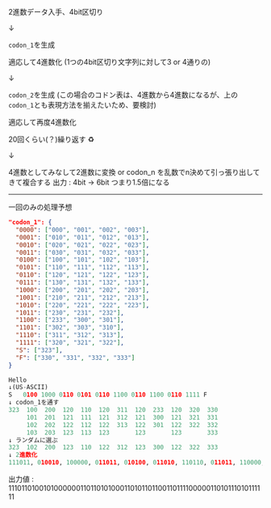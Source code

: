 2進数データ入手、4bit区切り

↓

`codon_1`を生成

適応して4進数化 (1つの4bit区切り文字列に対して3 or 4通りの)

↓

`codon_2`を生成   (この場合のコドン表は、4進数から4進数になるが、上の`codon_1`とも表現方法を揃えたいため、要検討)

適応して再度4進数化　

20回くらい(？)繰り返す ♻️

↓

4進数としてみなして2進数に変換 or codon_n を乱数でn決めて引っ張り出してきて複合する
出力 : 4bit → 6bit つまり1.5倍になる

***
一回のみの処理予想

```json
"codon_1": {
  "0000": ["000", "001", "002", "003"],
  "0001": ["010", "011", "012", "013"],
  "0010": ["020", "021", "022", "023"],
  "0011": ["030", "031", "032", "033"],
  "0100": ["100", "101", "102", "103"],
  "0101": ["110", "111", "112", "113"],
  "0110": ["120", "121", "122", "123"],
  "0111": ["130", "131", "132", "133"],
  "1000": ["200", "201", "202", "203"],
  "1001": ["210", "211", "212", "213"],
  "1010": ["220", "221", "222", "223"],
  "1011": ["230", "231", "232"],
  "1100": ["233", "300", "301"],
  "1101": ["302", "303", "310"],
  "1110": ["311", "312", "313"],
  "1111": ["320", "321", "322"],
  "S": ["323"],
  "F": ["330", "331", "332", "333"]
}
```
```python
Hello 
↓(US-ASCII) 
S   0100 1000 0110 0101 0110 1100 0110 1100 0110 1111 F
↓ codon_1を通す
323  100  200  120  110  120  311  120  233  120  320  330
     101  201  121  111  121  312  121  300  121  321  331
     102  202  122  112  122  313  122  301  122  322  332
     103  203  123  113  123       123       123       333
↓ ランダムに選ぶ
323  102  200  123  110  122  312  123  300  122  322  333
↓ 2進数化
111011, 010010, 100000, 011011, 010100, 011010, 110110, 011011, 110000, 011010, 111010, 111111
```
出力値 : 111011010010100000011011010100011010110110011011110000011010111010111111
